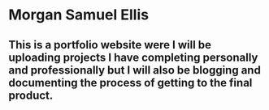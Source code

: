# Morgan Samuel Ellis

## This is a portfolio website were I will be uploading projects I have completing personally and professionally but I will also be blogging and documenting the process of getting to the final product.

